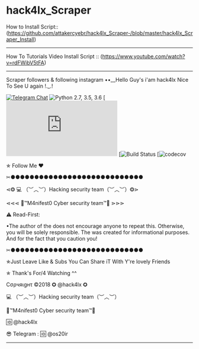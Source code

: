 # hack4lx_Scraper


How to Install Script:: (https://github.com/attakercyebr/hack4lx_Scraper-/blob/master/hack4lx_Scraper_Install)
*******************************************************

How To Tutorials Video Install Script :: (https://www.youtube.com/watch?v=rdFWibV5tFA)
*******************************************************


Scraper followers &amp; following instagram ••__Hello Guy's i'am hack4lx Nice To See U again !._.!

[![Telegram Chat](https://img.shields.io/badge/chat%20on-Telegram-blue.svg)](https://t.me/hack4lx)
![Python 2.7, 3.5, 3.6](https://www.python.org/download/releases/2.7/)
[![PyPI version](https://pyinstaller.readthedocs.io/en/stable/installation.html)
[![Build Status](https://www.youtube.com/channel/UC73xXDVwfS8mE4ExtOg63sw?view_as=subscriber)
[![codecov](https://github.com/attakercyebr)


✯ Follow Me ♥

✂●●●●●●●●●●●●●●●●●●●●●●●●●●●●

⋖❂ 💻 （︶︿︶）Hacking security team（︶︿︶）❂⋗

⋖⋖⋖ 💢™M4nifest0 Cyber security team™💢 ⋗⋗⋗

⚠️ Read-First:

•The author of the does not encourage anyone to repeat this. Otherwise, you will be solely responsible. The was created for informational purposes. And for the fact that you caution you!

✂●●●●●●●●●●●●●●●●●●●●●●●●●●●●

✯Just Leave Like & Subs You Can Share iT With Y're lovely Friends

✯ Thank's For/4 Watching ^^

Cσρчяιgнτ ©2018 ✪ @hack4lx ✪

💻 （︶︿︶）Hacking security team（︶︿︶）

💢™M4nifest0 Cyber security team™💢

🆔 @hack4lx

😎 Telegram : 🆔 @os20ir

*************************************
